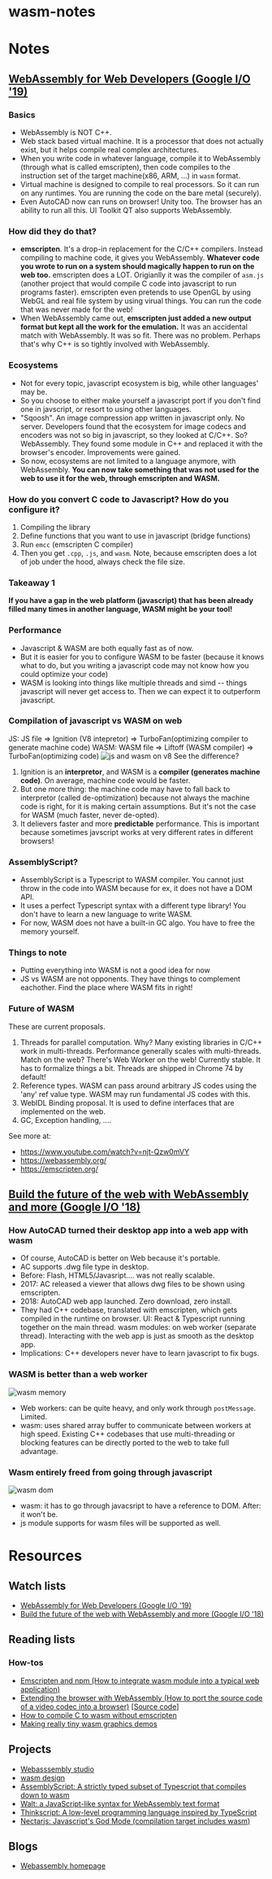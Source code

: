 # wasm-notes

# Notes

## [WebAssembly for Web Developers (Google I/O '19)](https://www.youtube.com/watch?v=njt-Qzw0mVY)
### Basics
- WebAssembly is NOT C++.
- Web stack based virtual machine. It is a processor that does not actually exist, but it helps compile real complex architectures.
- When you write code in whatever language, compile it to WebAssembly (through what is called emscripten), then code compiles to the instruction set of the target machine(x86, ARM, ...) in `wasm` format. 
- Virtual machine is designed to compile to real processors. So it can run on any runtimes. You are running the code on the bare metal (securely).
- Even AutoCAD now can runs on browser! Unity too. The browser has an ability to run all this. UI Toolkit QT also supports WebAssembly. 

### How did they do that?
- **emscripten**. It's a drop-in replacement for the C/C++ compilers. Instead compiling to machine code, it gives you WebAssembly. **Whatever code you wrote to run on a system should magically happen to run on the web too.** emscripten does a LOT. Origianlly it was the compiler of `asm.js` (another project that would compile C code into javascript to run programs faster). emscripten even pretends to use OpenGL by using WebGL and real file system by using virual things. You can run the code that was never made for the web!
- When WebAssembly came out, **emscripten just added a new output format but kept all the work for the emulation.** It was an accidental match with WebAssembly. It was so fit. There was no problem. Perhaps that's why C++ is so tightly involved with WebAssembly.

### Ecosystems
- Not for every topic, javascript ecosystem is big, while other languages' may be. 
- So you choose to either make yourself a javascript port if you don't find one in javscript, or resort to using other languages. 
- "Sqoosh". An image compression app written in javascript only. No server. Developers found that the ecosystem for image codecs and encoders was not so big in javascript, so they looked at C/C++. So? WebAssembly. They found some module in C++ and replaced it with the browser's encoder. Improvements were gained. 
- So now, ecosystems are not limited to a language anymore, with WebAssembly. **You can now take something that was not used for the web to use it for the web, through emscripten and WASM.**

### How do you convert C code to Javascript? How do you configure it?
1. Compiling the library
2. Define functions that you want to use in javascript (bridge functions)
3. Run `emcc` (emscripten C compiler)
4. Then you get `.cpp`, `.js`, and `wasm`. 
Note, because emscripten does a lot of job under the hood, always check the file size. 

### Takeaway 1
**If you have a gap in the web platform (javascript) that has been already filled many times in another language, WASM might be your tool!**

### Performance
- Javascript & WASM are both equally fast as of now.
- But it is easier for you to configure WASM to be faster (because it knows what to do, but you writing a javascript code may not know how you could optimize your code)
- WASM is looking into things like multiple threads and simd -- things javascript will never get access to. Then we can expect it to outperform javascript. 

### Compilation of javascript vs WASM on web
JS: JS file => Ignition (V8 intepretor) => TurboFan(optimizing compiler to generate machine code)
WASM: WASM file => Liftoff (WASM compiler) => TurboFan(optimizing code)
![js and wasm on v8](./js-and-wasm-on-v8.png)
See the difference? 
1. Ignition is an **interpretor**, and WASM is a **compiler (generates machine code)**. On average, machine code would be faster. 
2. But one more thing: the machine code may have to fall back to interpretor (called de-optimization) because not always the machine code is right, for it is making certain assumptions. But it's not the case for WASM (much faster, never de-opted). 
3. It delievers faster and more **predictable** performance. This is important because sometimes javscript works at very different rates in different browsers!

### AssemblyScript?
- AssemblyScript is a Typescript to WASM compiler. You cannot just throw in the code into WASM because for ex, it does not have a DOM API.
- It uses a perfect Typescript syntax with a different type library! You don't have to learn a new language to write WASM. 
- For now, WASM does not have a built-in GC algo. You have to free the memory yourself. 

### Things to note
- Putting everything into WASM is not a good idea for now
- JS vs WASM are not opponents. They have things to complement eachother. Find the place where WASM fits in right!

### Future of WASM
These are current proposals.
1. Threads for parallel computation. Why? Many existing libraries in C/C++ work in multi-threads. Performance generally scales with multi-threads. Match on the web? There's Web Worker on the web! Currently stable. It has to formalize things a bit. Threads are shipped in Chrome 74 by default! 
2. Reference types. WASM can pass around arbitrary JS codes using the 'any' ref value type. WASM may run fundamental JS codes with this. 
3. WebIDL Binding proposal. It is used to define interfaces that are implemented on the web. 
4. GC, Exception handling, ....

See more at:
- https://www.youtube.com/watch?v=njt-Qzw0mVY
- https://webassembly.org/
- https://emscripten.org/

## [Build the future of the web with WebAssembly and more (Google I/O '18)](https://www.youtube.com/watch?v=BnYq7JapeDA)
### How AutoCAD turned their desktop app into a web app with wasm
- Of course, AutoCAD is better on Web because it's portable. 
- AC supports .dwg file type in desktop. 
- Before: Flash, HTML5/Javasript.... was not really scalable.  
- 2017: AC released a viewer that allows dwg files to be shown using emscripten.
- 2018: AutoCAD web app launched. Zero download, zero install. 
- They had C++ codebase, translated with emscripten, which gets compiled in the runtime on browser. UI: React & Typescript running together on the main thread. wasm modules: on web worker (separate thread). Interacting with the web app is just as smooth as the desktop app. 
- Implications: C++ developers never have to learn javascript to fix bugs.


### WASM is better than a web worker
![wasm memory](./wasm-memory.png)
- Web workers: can be quite heavy, and only work through `postMessage`. Limited.
- wasm: uses shared array buffer to communicate between workers at high speed. Existing C++ codebases that use multi-threading or blocking features can be directly ported to the web to take full advantage. 

### Wasm entirely freed from going through javascript
![wasm dom](./wasm-dom.png)
- wasm: it has to go through javacsript to have a reference to DOM. After: it won't be. 
- js module supports for wasm files will be supported as well.

# Resources
## Watch lists
- [WebAssembly for Web Developers (Google I/O '19)](https://www.youtube.com/watch?v=njt-Qzw0mVY)
- [Build the future of the web with WebAssembly and more (Google I/O '18)](https://www.youtube.com/watch?v=BnYq7JapeDA)

## Reading lists
### How-tos 
- [Emscripten and npm (How to integrate wasm module into a typical web application)](https://developers.google.com/web/updates/2019/01/emscripten-npm)
- [Extending the browser with WebAssembly (How to port the source code of a video codec into a browser)](https://developers.google.com/web/updates/2018/08/wasm-av1) [[Source code](https://github.com/GoogleChromeLabs/wasm-av1)]
- [How to compile C to wasm without emscripten](https://dassur.ma/things/c-to-webassembly/)
- [Making really tiny wasm graphics demos](http://cliffle.com/blog/bare-metal-wasm/)

## Projects
- [Webasssembly studio](https://webassembly.studio/)
- [wasm design](https://github.com/WebAssembly/design)
- [AssemblyScript: A strictly typed subset of Typescript that compiles down to wasm](https://github.com/AssemblyScript/assemblyscript)
- [Walt: a JavaScript-like syntax for WebAssembly text format](https://github.com/ballercat/walt)
- [Thinkscript: A low-level programming language inspired by TypeScript](https://github.com/evanw/thinscript)
- [Nectarjs: Javascript's God Mode (compilation target includes wasm)](https://github.com/NectarJS/nectarjs)

## Blogs
- [Webassembly homepage](https://webassembly.eu/)